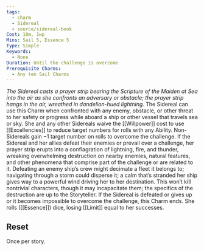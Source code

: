 ```yaml
---
tags:
  - charm
  - Sidereal
  - source/sidereal-book
Cost: 10m, 1wp
Mins: Sail 5, Essence 5
Type: Simple
Keywords:
  - None
Duration: Until the challenge is overcome
Prerequisite Charms:
  - Any ten Sail Charms
---
```

*The Sidereal casts a prayer strip bearing the Scripture of the Maiden at Sea into the air as she confronts an adversary or obstacle; the prayer strip hangs in the air, wreathed in dandelion-hued lightning.*
The Sidereal can use this Charm when confronted with any enemy, obstacle, or other threat to her safety or progress while aboard a ship or other vessel that travels sea or sky. She and any other Sidereals waive the [[Willpower]] cost to use [[Excellencies]] to reduce target numbers for rolls with any Ability. Non-Sidereals gain −1 target number on rolls to overcome the challenge. If the Sidereal and her allies defeat their enemies or prevail over a challenge, her prayer strip erupts into a conflagration of lightning, fire, and thunder, wreaking overwhelming destruction on nearby enemies, natural features, and other phenomena that comprise part of the challenge or are related to it. Defeating an enemy ship’s crew might decimate a fleet it belongs to; navigating through a storm could disperse it; a calm that’s stranded her ship gives way to a powerful wind driving her to her destination. This won’t kill nontrivial characters, though it may incapacitate them; the specifics of the destruction are up to the Storyteller. If the Sidereal is defeated or gives up or it becomes impossible to overcome the challenge, this Charm ends. She rolls ([[Essence]]) dice, losing [[Limit]] equal to her successes. 
## Reset
Once per story.